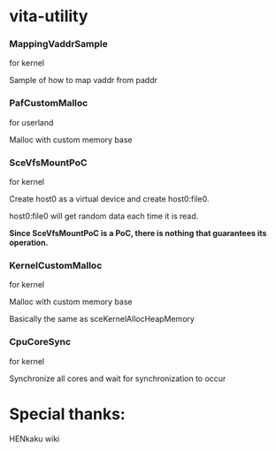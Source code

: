 # vita-utility

### MappingVaddrSample

for kernel

Sample of how to map vaddr from paddr

### PafCustomMalloc

for userland

Malloc with custom memory base

### SceVfsMountPoC

for kernel

Create host0 as a virtual device and create host0:file0.

host0:file0 will get random data each time it is read.

__Since SceVfsMountPoC is a PoC, there is nothing that guarantees its operation.__

### KernelCustomMalloc

for kernel

Malloc with custom memory base

Basically the same as sceKernelAllocHeapMemory

### CpuCoreSync

for kernel

Synchronize all cores and wait for synchronization to occur

# Special thanks:

HENkaku wiki
